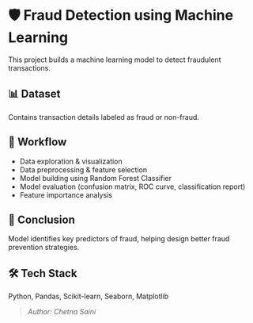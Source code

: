 # 🛡️ Fraud Detection using Machine Learning

This project builds a machine learning model to detect fraudulent transactions.

## 📊 Dataset
Contains transaction details labeled as fraud or non-fraud.

## 📌 Workflow
- Data exploration & visualization
- Data preprocessing & feature selection
- Model building using Random Forest Classifier
- Model evaluation (confusion matrix, ROC curve, classification report)
- Feature importance analysis

## 🚀 Conclusion
Model identifies key predictors of fraud, helping design better fraud prevention strategies.

## 🛠️ Tech Stack
Python, Pandas, Scikit-learn, Seaborn, Matplotlib

> *Author: Chetna Saini*
